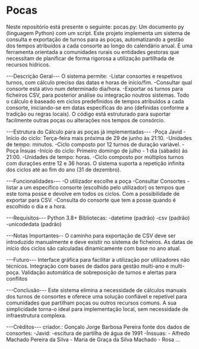 # Pocas
Neste repositório está presente o seguinte:
pocas.py:
Um documento py (linguagem Python) com um script.
Este projeto implementa um sistema de consulta e exportação de turnos para as poças, automatizando a gestão dos tempos atribuídos a cada consorte ao longo do calendário anual. É uma ferramenta orientada a comunidades rurais ou entidades gestoras que necessitam de planificar de forma rigorosa a utilização partilhada de recursos hídricos.

---Descrição Geral---
O sistema permite:
  -Listar consortes e respetivos turnos, com cálculo preciso das datas e horas de início/fim.
  -Consultar qual consorte está ativo num determinado dia/hora.
  -Exportar os turnos para ficheiros CSV, para posterior análise ou integração noutros sistemas.
Todo o cálculo é baseado em ciclos predefinidos de tempos atribuídos a cada consorte, iniciando-se em datas específicas do ano (definidas conforme a tradição ou regras locais).
O código está estruturado para suportar facilmente outras poças ou alterações nos tempos de consórcio.

---Estrutura do Cálculo para as poças já implementadas---
-Poça Javid
  -Início do ciclo: Terça-feira mais próxima de 29 de junho às 21:10.
  -Unidades de tempo: minutos.
  -Ciclo composto por 12 turnos de duração variável.
-Poça Ínsuas
  -Início do ciclo: Primeiro domingo de julho - 1 dia (sábado) às 21:00.
  -Unidades de tempo: horas.
  -Ciclo composto por múltiplos turnos com durações entre 12 e 36 horas.
O sistema suporta a repetição infinita dos ciclos até ao fim do ano (31 de dezembro).

---Funcionalidades---
-O utilizador escolhe a poça
-Consultar Consortes
  -listar a um específico consorte (escolhido pelo utilizador) os tempos que este toma posse e devolve em todos os ciclos. Com a possibilidade de exportar para CSV.
  -Consulta do consorte que tem a posse quando é escolhido o dia e a hora.

---Requisitos---
Python 3.8+
Bibliotecas:
  -datetime (padrão)
  -csv (padrão)
  -unicodedata (padrão)

---Notas Importantes--
O caminho para exportação de CSV deve ser introduzido manualmente e deve existir no sistema de ficheiros.
As datas de início dos ciclos são calculadas dinamicamente com base no ano atual.

---Futuro---
Interface gráfica para facilitar a utilização por utilizadores não técnicos.
Integração com bases de dados para gestão multi-ano e multi-poça.
Validação automática de sobreposição de turnos e alertas para conflitos

---Conclusão---
Este sistema elimina a necessidade de cálculos manuais dos turnos de consortes e oferece uma solução confiável e repetível para comunidades que partilham poças ou outros recursos comuns. A sua simplicidade torna-o ideal para implementação local, sem necessidade de infraestrutura complexa.

---Créditos---
criador.: Gonçalo Jorge Barbosa Pereira
fonte dos dados de consortes:
  -Javid:
    -escitura de partilha de água de 1991
  -Ínssuas:
    - Alfredo Machado Pereira da Silva
    - Maria de Graça da Silva Machado
    - Rosa ...
